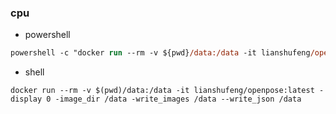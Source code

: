 ### cpu
- powershell
````ps
powershell -c "docker run --rm -v ${pwd}/data:/data -it lianshufeng/openpose:latest -display 0 -image_dir /data -write_images /data --write_json /data"
````


- shell
````shell
docker run --rm -v $(pwd)/data:/data -it lianshufeng/openpose:latest -display 0 -image_dir /data -write_images /data --write_json /data 
````
